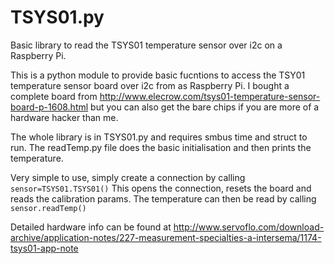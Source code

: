 # TSYS01.py
Basic library to read the TSYS01 temperature sensor over i2c on a Raspberry Pi.

This is a python module to provide basic fucntions to access the TSY01
temperature sensor board over i2c from as Raspberry Pi.  I bought a
complete board from
http://www.elecrow.com/tsys01-temperature-sensor-board-p-1608.html but
you can also get the bare chips if you are more of a hardware hacker
than me.

The whole library is in TSYS01.py and requires smbus time and struct
to run. The readTemp.py file does the basic initialisation and then
prints the temperature.

Very simple to use, simply create a connection by calling
`sensor=TSYS01.TSYS01()` This opens the connection, resets the board
and reads the calibration params. The temperature can then be read by
calling `sensor.readTemp()`

Detailed hardware info can be found at http://www.servoflo.com/download-archive/application-notes/227-measurement-specialties-a-intersema/1174-tsys01-app-note
